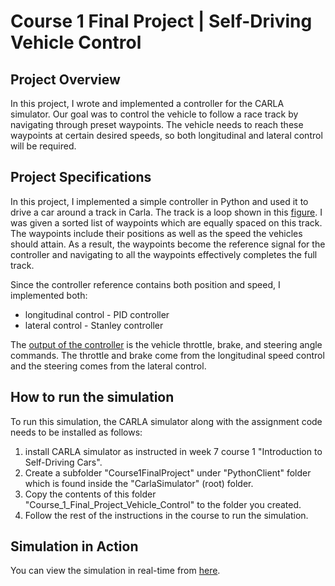# Course 1 Final Project | Self-Driving Vehicle Control
  
## Project Overview  
In this project, I wrote and implemented a controller for the CARLA simulator. Our goal was to control the vehicle to follow a race track by navigating through preset waypoints. The vehicle needs to reach these waypoints at certain desired speeds, so both longitudinal and lateral control will be required.  
  
## Project Specifications  
In this project, I implemented a simple controller in Python and used it to drive a car around a track in Carla. The track is a loop shown in this [figure](https://github.com/AbdullahBahi/Building-Full-Self-Driving-Car-Software-stack/blob/master/Course_1_Final_Project_Vehicle_Control/figure.PNG). I was given a sorted list of waypoints which are equally spaced on this track. The waypoints include their positions as well as the speed the vehicles should attain. As a result, the waypoints become the reference signal for the controller and navigating to all the waypoints effectively completes the full track.  
  
Since the controller reference contains both position and speed, I implemented both:
- longitudinal control - PID controller
- lateral control - Stanley controller
  
The [output of the controller](https://github.com/AbdullahBahi/Building-Full-Self-Driving-Car-Software-stack/tree/master/Course_1_Final_Project_Vehicle_Control/controller_output) is the vehicle throttle, brake, and steering angle commands. The throttle and brake come from the longitudinal speed control and the steering comes from the lateral control.  
  
## How to run the simulation
To run this simulation, the CARLA simulator along with the assignment code needs to be installed as follows:  
  
1. install CARLA simulator as instructed in week 7 course 1 "Introduction to Self-Driving Cars".
2. Create a subfolder "Course1FinalProject" under "PythonClient" folder which is found inside the "CarlaSimulator" (root) folder.
3. Copy the contents of this folder "Course_1_Final_Project_Vehicle_Control" to the folder you created.
4. Follow the rest of the instructions in the course to run the simulation.
  
## Simulation in Action
You can view the simulation in real-time from [here](https://youtu.be/SwaFDSyjZF0).
